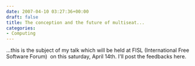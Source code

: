 ```yaml
---
date: 2007-04-10 03:27:36+00:00
draft: false
title: The conception and the future of multiseat...
categories:
- Computing
---
```


...this is the subject of my talk which will be held at FISL (International Free Software Forum)  on this saturday, April 14th. I'll post the feedbacks here.

